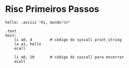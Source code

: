 # Risc Primeiros Passos

```.data
hello: .asciiz "Oi, mundo!\n"

.text
main:
    li a0, 4        # código do syscall print_string
    la a1, hello
    ecall

    li a0, 10       # código do syscall para encerrar
    ecall
```
